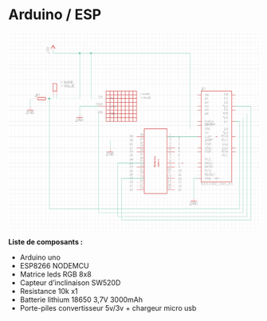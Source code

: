 # Arduino / ESP

![Cannot display image](schematics.png "schematics")

**Liste de composants :**
-	Arduino uno
-	ESP8266 NODEMCU
-	Matrice leds RGB 8x8
-	Capteur d’inclinaison SW520D
-	Resistance 10k x1
-	Batterie lithium 18650 3,7V 3000mAh
-	Porte-piles convertisseur 5v/3v + chargeur micro usb


